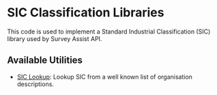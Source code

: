 # SIC Classification Libraries

This code is used to implement a Standard Industrial Classification (SIC) library used by Survey Assist API.

## Available Utilities

- [SIC Lookup](guide.md): Lookup SIC from a well known list of organisation descriptions.
